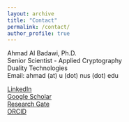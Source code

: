 ```yaml
---
layout: archive
title: "Contact"
permalink: /contact/
author_profile: true
---
```


Ahmad Al Badawi, Ph.D.  
Senior Scientist - Applied Cryptography  
Duality Technologies  
Email: ahmad (at) u (dot) nus (dot) edu  

[LinkedIn](https://www.linkedin.com/in/ahmad-al-badawi/)  
[Google Scholar](https://scholar.google.com.sg/citations?hl=en&user=-EhCfyEAAAAJ)  
[Research Gate](https://www.researchgate.net/profile/Ahmad-Al-Badawi)  
[ORCID](https://orcid.org/0000-0001-7759-7368)  
